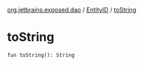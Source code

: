[org.jetbrains.exposed.dao](../index.md) / [EntityID](index.md) / [toString](.)

# toString

`fun toString(): String`